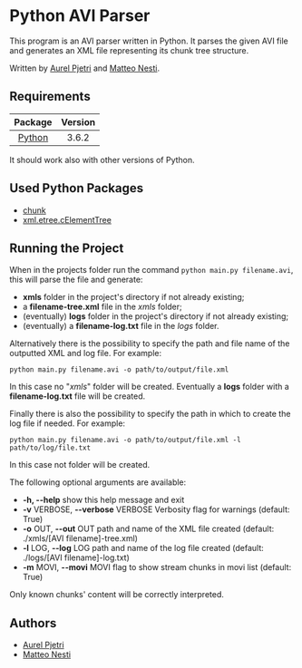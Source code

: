 # Python AVI Parser

This program is an AVI parser written in Python. It parses the given AVI file and generates an XML file representing its chunk tree structure.

Written by [Aurel Pjetri](https://github.com/aurelpjetri) and [Matteo Nesti](https://github.com/emmeenne93).

## Requirements

Package | Version
:-------: | :-------:
[Python](https://www.python.org/downloads/) | 3.6.2

It should work also with other versions of Python.

## Used Python Packages

* [chunk](https://docs.python.org/3/library/chunk.html)
* [xml.etree.cElementTree](https://docs.python.org/3/library/xml.etree.elementtree.html)

## Running the Project

When in the projects folder run the command `python main.py filename.avi`, this will parse the file and generate:
* **xmls** folder in the project's directory if not already existing;
* a **filename-tree.xml** file in the *xmls* folder;
* (eventually) **logs** folder in the project's directory if not already existing;
* (eventually) a **filename-log.txt** file in the *logs* folder.

Alternatively there is the possibility to specify the path and file name of the outputted XML and log file. For example:

`python main.py filename.avi -o path/to/output/file.xml`

In this case no "*xmls*" folder will be created. Eventually a **logs** folder with a **filename-log.txt** file will be created.

Finally there is also the possibility to specify the path in which to create the log file if needed. For example:


`python main.py filename.avi -o path/to/output/file.xml -l path/to/log/file.txt`


In this case not folder will be created.

The following optional arguments are available:

*  **-h, --help**           show this help message and exit
*  **-v** VERBOSE, **--verbose** VERBOSE     Verbosity flag for warnings (default: True)
*  **-o** OUT, **--out** OUT     path and name of the XML file created (default: ./xmls/[AVI filename]-tree.xml)
*  **-l** LOG, **--log** LOG     path and name of the log file created (default: ./logs/[AVI filename]-log.txt)
*  **-m** MOVI, **--movi** MOVI  flag to show stream chunks in movi list (default: True)

Only known chunks' content will be correctly interpreted.

## Authors
* [Aurel Pjetri](https://github.com/aurelpjetri)
* [Matteo Nesti](https://github.com/emmeenne93)
